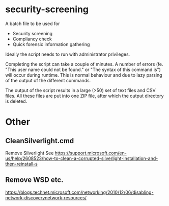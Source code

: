 # security-screening
A batch file to be used for
- Security screening
- Compliancy check
- Quick forensic information gathering

Ideally the script needs to run with administrator privileges.

Completing the script can take a couple of minutes. 
A number of errors (fe. "This user name could not be found." or "The syntax of this command is") will occur during runtime. This is normal behaviour and due to lazy parsing of the output of the different commands.

The output of the script results in a large (>50) set of text files and CSV files. All these files are put into one ZIP file, after which the output directory is deleted.

# Other

## CleanSilverlight.cmd

Remove Silverlight
See
 https://support.microsoft.com/en-us/help/2608523/how-to-clean-a-corrupted-silverlight-installation-and-then-reinstall-s

## Remove WSD etc.

https://blogs.technet.microsoft.com/networking/2010/12/06/disabling-network-discoverynetwork-resources/
